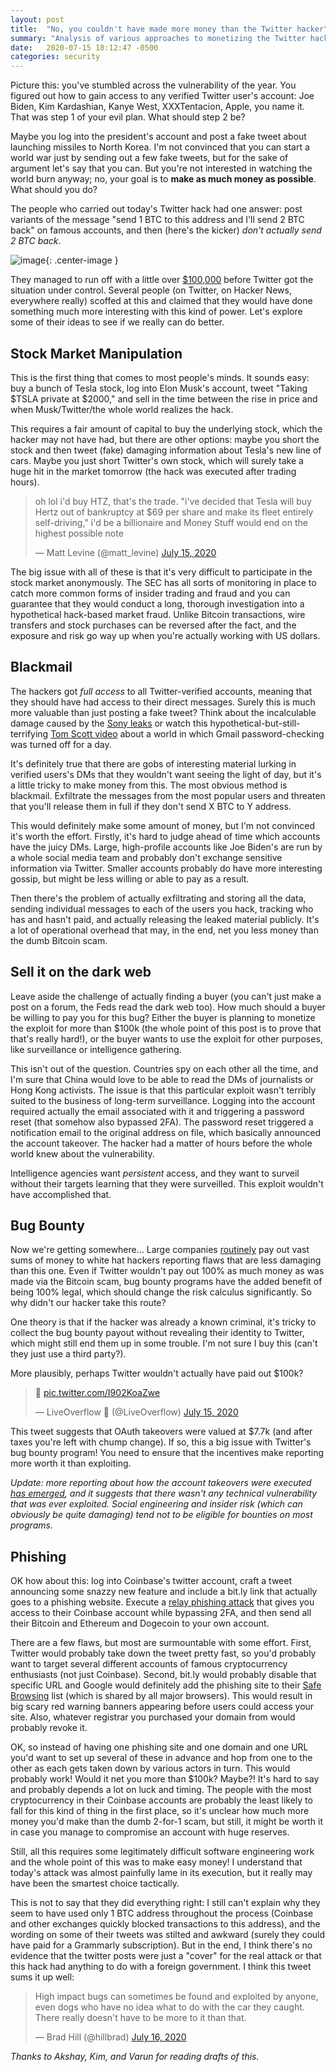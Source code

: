 ```yaml
---
layout: post
title:  "No, you couldn't have made more money than the Twitter hacker"
summary: "Analysis of various approaches to monetizing the Twitter hack"
date:   2020-07-15 18:12:47 -0500
categories: security
---
```


<style>
  .center {
    margin-left: auto;
    margin-right: auto;
  }
</style>

Picture this: you've stumbled across the vulnerability of the year. You figured out how to gain access to any verified Twitter user's account: Joe Biden, Kim Kardashian, Kanye West, XXXTentacion, Apple, you name it. That was step 1 of your evil plan. What should step 2 be?

Maybe you log into the president's account and post a fake tweet about launching missiles to North Korea. I'm not convinced that you can start a world war just by sending out a few fake tweets, but for the sake of argument let's say that you can. But you're not interested in watching the world burn anyway; no, your goal is to **make as much money as possible**. What should you do?

The people who carried out today's Twitter hack had one answer: post variants of the message "send 1 BTC to this address and I'll send 2 BTC back"  on famous accounts, and then (here's the kicker) *don't actually send 2 BTC back*.

![image](https://video-images.vice.com/test-uploads/_uncategorized/1594848885006-image.png){: .center-image }

They managed to run off with a little over [$100,000](https://www.blockchain.com/btc/address/bc1qxy2kgdygjrsqtzq2n0yrf2493p83kkfjhx0wlh?page=2) before Twitter got the situation under control. Several people (on Twitter, on Hacker News, everywhere really) scoffed at this and claimed that they would have done something much more interesting with this kind of power. Let's explore some of their ideas to see if we really can do better.

<!--more-->

## Stock Market Manipulation

This is the first thing that comes to most people's minds. It sounds easy: buy a bunch of Tesla stock, log into Elon Musk's account, tweet "Taking $TSLA private at $2000," and sell in the time between the rise in price and when Musk/Twitter/the whole world realizes the hack.

This requires a fair amount of capital to buy the underlying stock, which the hacker may not have had, but there are other options: maybe you short the stock and then tweet (fake) damaging information about Tesla's new line of cars. Maybe you just short Twitter's own stock, which will surely take a huge hit in the market tomorrow (the hack was executed after trading hours).

<blockquote class="twitter-tweet tw-align-center"><p lang="en" dir="ltr">oh lol i&#39;d buy HTZ, that&#39;s the trade. &quot;i&#39;ve decided that Tesla will buy Hertz out of bankruptcy at $69 per share and make its fleet entirely self-driving,&quot; i&#39;d be a billionaire and Money Stuff would end on the highest possible note</p>&mdash; Matt Levine (@matt_levine) <a href="https://twitter.com/matt_levine/status/1283503080978489344?ref_src=twsrc%5Etfw">July 15, 2020</a></blockquote> <script async src="https://platform.twitter.com/widgets.js" charset="utf-8"></script>

The big issue with all of these is that it's very difficult to participate in the stock market anonymously. The SEC has all sorts of monitoring in place to catch more common forms of insider trading and fraud and you can guarantee that they would conduct a long, thorough investigation into a hypothetical hack-based market fraud. Unlike Bitcoin transactions, wire transfers and stock purchases can be reversed after the fact, and the exposure and risk go way up when you're actually working with US dollars.

## Blackmail

The hackers got *full access* to all Twitter-verified accounts, meaning that they should have had access to their direct messages. Surely this is much more valuable than just posting a fake tweet? Think about the incalculable damage caused by the [Sony leaks](https://www.vanityfair.com/news/2019/10/the-untold-story-of-the-sony-hack) or watch this hypothetical-but-still-terrifying [Tom Scott video](https://www.youtube.com/watch?v=y4GB_NDU43Q) about a world in which Gmail password-checking was turned off for a day.

It's definitely true that there are gobs of interesting material lurking in verified users's DMs that they wouldn't want seeing the light of day, but it's a little tricky to make money from this. The most obvious method is blackmail. Exfiltrate the messages from the most popular users and threaten that you'll release them in full if they don't send X BTC to Y address.

This would definitely make some amount of money, but I'm not convinced it's worth the effort. Firstly, it's hard to judge ahead of time which accounts have the juicy DMs. Large, high-profile accounts like Joe Biden's are run by a whole social media team and probably don't exchange sensitive information via Twitter. Smaller accounts probably do have more interesting gossip, but might be less willing or able to pay as a result.

Then there's the problem of actually exfiltrating and storing all the data, sending individual messages to each of the users you hack, tracking who has and hasn't paid, and actually releasing the leaked material publicly. It's a lot of operational overhead that may, in the end, net you less money than the dumb Bitcoin scam.

## Sell it on the dark web

Leave aside the challenge of actually finding a buyer (you can't just make a post on a forum, the Feds read the dark web too). How much should a buyer be willing to pay you for this bug? Either the buyer is planning to monetize the exploit for more than $100k (the whole point of this post is to prove that that's really hard!), or the buyer wants to use the exploit for other purposes, like surveillance or intelligence gathering.

This isn't out of the question. Countries spy on each other all the time, and I'm sure that China would love to be able to read the DMs of journalists or Hong Kong activists. The issue is that this particular exploit wasn't terribly suited to the business of long-term surveillance. Logging into the account required actually the email associated with it and triggering a password reset (that somehow also bypassed 2FA). The password reset triggered a notification email to the original address on file, which basically announced the account takeover. The hacker had a matter of hours before the whole world knew about the vulnerability.

Intelligence agencies want *persistent* access, and they want to surveil without their targets learning that they were surveilled. This exploit wouldn't have accomplished that.

## Bug Bounty

Now we're getting somewhere... Large companies [routinely](https://www.forbes.com/sites/johnkoetsier/2020/05/31/hacker-finds-huge-apple-security-hole-apple-pays-100000-bug-bounty/#576388b36894) pay out vast sums of money to white hat hackers reporting flaws that are less damaging than this one. Even if Twitter wouldn't pay out 100% as much money as was made via the Bitcoin scam, bug bounty programs have the added benefit of being 100% legal, which should change the risk calculus significantly. So why didn't our hacker take this route?

One theory is that if the hacker was already a known criminal, it's tricky to collect the bug bounty payout without revealing their identity to Twitter, which might still end them up in some trouble. I'm not sure I buy this (can't they just use a third party?).

More plausibly, perhaps Twitter wouldn't actually have paid out $100k?

<blockquote class="twitter-tweet tw-align-center"><p lang="und" dir="ltr">🤔 <a href="https://t.co/I902KoaZwe">pic.twitter.com/I902KoaZwe</a></p>&mdash; LiveOverflow 🔴 (@LiveOverflow) <a href="https://twitter.com/LiveOverflow/status/1283511782380908545?ref_src=twsrc%5Etfw">July 15, 2020</a></blockquote> <script async src="https://platform.twitter.com/widgets.js" charset="utf-8"></script>

This tweet suggests that OAuth takeovers were valued at $7.7k (and after taxes you're left with chump change). If so, this a big issue with Twitter's bug bounty program! You need to ensure that the incentives make reporting more worth it than exploiting.

*Update: more reporting about how the account takeovers were executed [has emerged](https://www.vice.com/en_us/article/jgxd3d/twitter-insider-access-panel-account-hacks-biden-uber-bezos), and it suggests that there wasn't any technical vulnerability that was ever exploited. Social engineering and insider risk (which can obviously be quite damaging) tend not to be eligible for bounties on most programs.*

## Phishing

OK how about this: log into Coinbase's twitter account, craft a tweet announcing some snazzy new feature and include a bit.ly link that actually goes to a phishing website. Execute a [relay phishing attack](https://fortenf.org/e/2018/05/29/coinbase-phishing.html) that gives you access to their Coinbase account while bypassing 2FA, and then send all their Bitcoin and Ethereum and Dogecoin to your own account.

There are a few flaws, but most are surmountable with some effort. First, Twitter would probably take down the tweet pretty fast, so you'd probably want to target several different accounts of famous cryptocurrency enthusiasts (not just Coinbase). Second, bit.ly would probably disable that specific URL and Google would definitely add the phishing site to their [Safe Browsing](https://safebrowsing.google.com/) list (which is shared by all major browsers). This would result in big scary red warning banners appearing before users could access your site. Also, whatever registrar you purchased your domain from would probably revoke it.

OK, so instead of having one phishing site and one domain and one URL you'd want to set up several of these in advance and hop from one to the other as each gets taken down by various actors in turn. This would probably work! Would it net you more than $100k? Maybe?! It's hard to say and probably depends a lot on luck and timing. The people with the most cryptocurrency in their Coinbase accounts are probably the least likely to fall for this kind of thing in the first place, so it's unclear how much more money you'd make than the dumb 2-for-1 scam, but still, it might be worth it in case you manage to compromise an account with huge reserves.

Still, all this requires some legitimately difficult software engineering work and the whole point of this was to make easy money! I understand that today's attack was almost painfully lame in its execution, but it really may have been the smartest choice tactically.

This is not to say that they did everything right: I still can't explain why they seem to have used only 1 BTC address throughout the process (Coinbase and other exchanges quickly blocked transactions to this address), and the wording on some of their tweets was stilted and awkward (surely they could have paid for a Grammarly subscription). But in the end, I think there's no evidence that the twitter posts were just a "cover" for the real attack or that this hack had anything to do with a foreign government. I think this tweet sums it up well:

<blockquote class="twitter-tweet tw-align-center"><p lang="en" dir="ltr">High impact bugs can sometimes be found and exploited by anyone, even dogs who have no idea what to do with the car they caught. There really doesn&#39;t have to be more to it than that.</p>&mdash; Brad Hill (@hillbrad) <a href="https://twitter.com/hillbrad/status/1283597241685438464?ref_src=twsrc%5Etfw">July 16, 2020</a></blockquote> <script async src="https://platform.twitter.com/widgets.js" charset="utf-8"></script>

*Thanks to Akshay, Kim, and Varun for reading drafts of this.*
